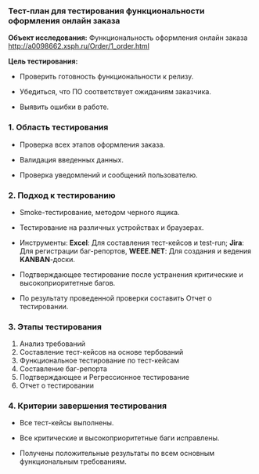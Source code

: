 ### Тест-план для тестирования функциональности оформления онлайн заказа

**Объект исследования:** Функциональность оформления онлайн заказа http://a0098662.xsph.ru/Order/1_order.html

**Цель тестирования:** 
- Проверить готовность функциональности к релизу.

- Убедиться, что ПО соответствует ожиданиям заказчика.

- Выявить ошибки в работе.

### 1. Область тестирования

- Проверка всех этапов оформления заказа.

- Валидация введенных данных.

- Проверка уведомлений и сообщений пользователю.

### 2. Подход к тестированию

- Smoke-тестирование, методом черного ящика.

- Тестирование на различных устройствах и браузерах.

- Инструменты: **Excel**: Для составления тест-кейсов и test-run; **Jira**: Для регистрации баг-репортов, **WEEE.NET**: Для создания и ведения **KANBAN**-доски.

- Подтверждающее тестирование после устранения критические и высокоприоритетные багов.

- По результату проведенной проверки составить Отчет о тестировании.

### 3. Этапы тестирования

1. Анализ требований
2. Составление тест-кейсов на основе тербований
3. Функциональное тестирование по тест-кейсам
4. Составление баг-репорта
5. Подтверждающее и Регрессионное тестирование
6. Отчет о тестировании

### 4. Критерии завершения тестирования

- Все тест-кейсы выполнены.

- Все критические и высокоприоритетные баги исправлены.

- Получены положительные результаты по всем основным функциональным требованиям.

